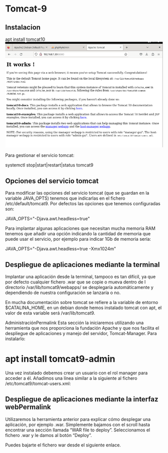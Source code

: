 # Tomcat-9

## Instalacion 
apt install tomcat10
![](/img/Captura.PNG)

Para gestionar el servicio tomcat:

systemctl stop|start|restart|status tomcat9


## Opciones del servicio tomcat
Para modificar las opciones del servicio tomcat (que se guardan en la variable JAVA_OPTS) tenemos que indicarlas en el fichero /etc/default/tomcat9. Por defectos las opciones que tenemos configuradas son:

JAVA_OPTS="-Djava.awt.headless=true"

Para implantar algunas aplicaciones que necesitan mucha memoria RAM tenemos que añadir una opción indicando la cantidad de memoria que puede usar el servicio, por ejemplo para indicar 1Gb de memoria sería:

JAVA_OPTS="-Djava.awt.headless=true -Xmx1024m"

## Despliegue de aplicaciones mediante la terminal
Implantar una aplicación desde la terminal, tampoco es tan difícil, ya que por defecto cualquier fichero .war que se copie o mueva dentro de l directorio /var/lib/tomcat9/webapps/ se desplegaría automáticamente y dependiendo de nuestra configuración se lanzaría o no.

En mucha documentación sobre tomcat se refiere a la variable de entorno $CATALINA_HOME, en un debian donde hemos instalado tomcat con apt, el valor de esta variable será /var/lib/tomcat9.


AdministraciónPermalink
Esta sección la iniciaremos utilizando una herramienta que nos proporciona la fundación Apache y que nos facilita el despliegue de aplicaciones y manejo del servidor, Tomcat-Manager. Para instalarlo:

# apt install tomcat9-admin
Una vez instalado debemos crear un usuario con el rol manager para acceder a él. Añadimos una línea similar a la siguiente al fichero /etc/tomcat9/tomcat-users.xml:

<role rolename="manager-gui"/>
<user username="tomcat" password="s3cret" roles="manager-gui"/>

## Despliegue de aplicaciones mediante la interfaz webPermalink
Utilizaremos la herramienta anterior para explicar cómo desplegar una aplicación, por ejemplo .war. Simplemente bajamos con el scroll hasta encontrar una sección llamada “WAR file to deploy”. Seleccionamos el fichero .war y le damos al botón “Deploy”.

Puedes bajarte el fichero war desde el siguiente enlace.

